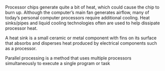 Processor chips generate quite a bit of heat, which could cause the chip to burn up.
Although the computer’s main fan generates airflow, many of today’s personal computer processors require additional cooling.
Heat sinks/pipes and liquid cooling technologies often are used to help dissipate processor heat.


A heat sink is a small ceramic or metal component with fins on its surface that absorbs and disperses heat produced by
electrical components such as a processor.


Parallel processing is a method that uses
multiple processors simultaneously to execute
a single program or task
